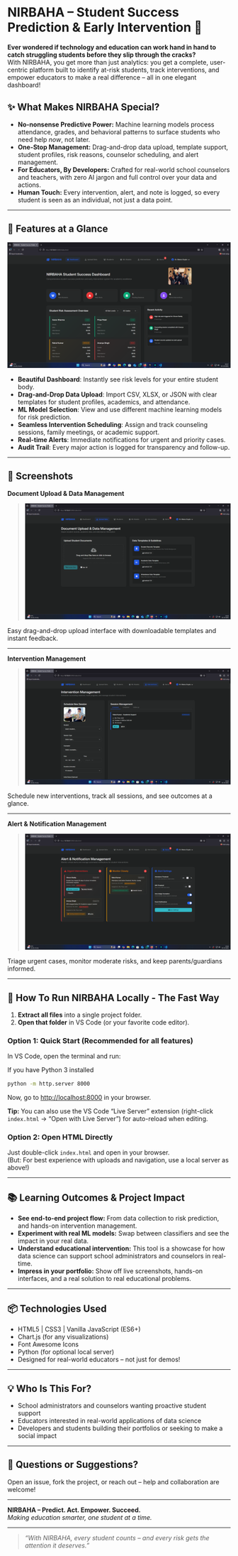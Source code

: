 
# NIRBAHA – Student Success Prediction & Early Intervention 🚀

**Ever wondered if technology and education can work hand in hand to catch struggling students before they slip through the cracks?**  
With NIRBAHA, you get more than just analytics: you get a complete, user-centric platform built to identify at-risk students, track interventions, and empower educators to make a real difference – all in one elegant dashboard!


## ✨ What Makes NIRBAHA Special?

- **No-nonsense Predictive Power:** Machine learning models process attendance, grades, and behavioral patterns to surface students who need help *now*, not later.
- **One-Stop Management:** Drag-and-drop data upload, template support, student profiles, risk reasons, counselor scheduling, and alert management.  
- **For Educators, By Developers:** Crafted for real-world school counselors and teachers, with zero AI jargon and full control over your data and actions.
- **Human Touch:** Every intervention, alert, and note is logged, so every student is seen as an individual, not just a data point.

---

## 🌟 Features at a Glance

![Student Risk Overview](Screenshot-19.png)

- **Beautiful Dashboard**: Instantly see risk levels for your entire student body.
- **Drag-and-Drop Data Upload**: Import CSV, XLSX, or JSON with clear templates for student profiles, academics, and attendance.
- **ML Model Selection**: View and use different machine learning models for risk prediction.
- **Seamless Intervention Scheduling**: Assign and track counseling sessions, family meetings, or academic support.
- **Real-time Alerts**: Immediate notifications for urgent and priority cases.
- **Audit Trail**: Every major action is logged for transparency and follow-up.

---

## 📸 Screenshots

**Document Upload & Data Management**  
> ![Upload Data](Screenshot-20.png)

Easy drag-and-drop upload interface with downloadable templates and instant feedback.

---

**Intervention Management**  
> ![Intervention Management](Screenshot-21.png)

Schedule new interventions, track all sessions, and see outcomes at a glance.

---

**Alert & Notification Management**  
> ![Alerts Management](Screenshot-22.png)

Triage urgent cases, monitor moderate risks, and keep parents/guardians informed.

---

## 🚀 How To Run NIRBAHA Locally - The Fast Way

1. **Extract all files** into a single project folder.
2. **Open that folder** in VS Code (or your favorite code editor).

### Option 1: Quick Start (Recommended for all features)

In VS Code, open the terminal and run:

If you have Python 3 installed
```bash
python -m http.server 8000
```
Now, go to [http://localhost:8000](http://localhost:8000) in your browser.

**Tip:** You can also use the VS Code “Live Server” extension (right-click `index.html` → “Open with Live Server”) for auto-reload when editing.

### Option 2: Open HTML Directly  
Just double-click `index.html` and open in your browser.  
(But: For best experience with uploads and navigation, use a local server as above!)

---

## 📚 Learning Outcomes & Project Impact

- **See end-to-end project flow:** From data collection to risk prediction, and hands-on intervention management.
- **Experiment with real ML models:** Swap between classifiers and see the impact in your real data.
- **Understand educational intervention:** This tool is a showcase for how data science can support school administrators and counselors in real-time.
- **Impress in your portfolio:** Show off live screenshots, hands-on interfaces, and a real solution to real educational problems.

---

## 📦 Technologies Used

- HTML5 | CSS3 | Vanilla JavaScript (ES6+)
- Chart.js (for any visualizations)
- Font Awesome Icons
- Python (for optional local server)
- Designed for real-world educators – not just for demos!

---

## 💡 Who Is This For?

- School administrators and counselors wanting proactive student support
- Educators interested in real-world applications of data science
- Developers and students building their portfolios or seeking to make a social impact

---

## 💬 Questions or Suggestions?

Open an issue, fork the project, or reach out – help and collaboration are welcome!

---

**NIRBAHA – Predict. Act. Empower. Succeed.**  
*Making education smarter, one student at a time.*

---

> _“With NIRBAHA, every student counts – and every risk gets the attention it deserves.”_
